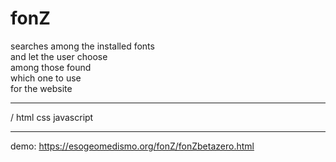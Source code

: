 # fonZ
searches among the installed fonts <br>
and let the user choose<br>
among those found<br>
which one to use<br>
for the website<hr>

/ html css javascript <hr>
demo: https://esogeomedismo.org/fonZ/fonZbetazero.html

